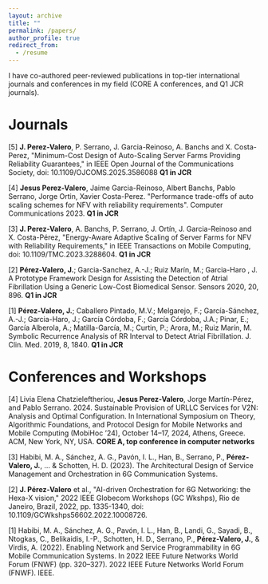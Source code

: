 ```yaml
---
layout: archive
title: ""
permalink: /papers/
author_profile: true
redirect_from:
  - /resume
---
```


I have co-authored peer-reviewed publications in top-tier international journals and conferences in my field (CORE A conferences, and Q1 JCR journals).

Journals  
======

[5] **J. Perez-Valero**, P. Serrano, J. Garcia-Reinoso, A. Banchs and X. Costa-Perez, "Minimum-Cost Design of Auto-Scaling Server Farms Providing Reliability Guarantees," in IEEE Open Journal of the Communications Society, doi: 10.1109/OJCOMS.2025.3586088 **Q1 in JCR** 

[4] **Jesus Perez-Valero**, Jaime Garcia-Reinoso, Albert Banchs, Pablo Serrano, Jorge Ortin, Xavier Costa-Perez. "Performance trade-offs of auto scaling schemes for NFV with reliability requirements". Computer Communications 2023. **Q1 in JCR**

[3] **J. Perez-Valero**, A. Banchs, P. Serrano, J. Ortín, J. Garcia-Reinoso and X. Costa-Pérez, "Energy-Aware Adaptive Scaling of Server Farms for NFV with Reliability Requirements," in IEEE Transactions on Mobile Computing, doi: 10.1109/TMC.2023.3288604. **Q1 in JCR**

[2] **Pérez-Valero, J.**; Garcia-Sanchez, A.-J.; Ruiz Marín, M.; Garcia-Haro , J. A Prototype Framework Design for Assisting the Detection of Atrial Fibrillation Using a Generic Low-Cost Biomedical Sensor. Sensors 2020, 20, 896. **Q1 in JCR**

[1] **Pérez-Valero, J.**; Caballero Pintado, M.V.; Melgarejo, F.; García-Sánchez, A.-J.; Garcia-Haro, J.; García Córdoba, F.; García Córdoba, J.A.; Pinar, E.; García Alberola, A.; Matilla-García, M.; Curtin, P.; Arora, M.; Ruiz Marín, M. Symbolic Recurrence Analysis of RR Interval to Detect Atrial Fibrillation. J. Clin. Med. 2019, 8, 1840. **Q1 in JCR**


Conferences and Workshops 
======

[4] Livia Elena Chatzieleftheriou, **Jesus Perez-Valero**, Jorge Martín-Pérez, and Pablo Serrano. 2024. Sustainable Provision of URLLC Services for V2N: Analysis and Optimal Configuration. In International Symposium on Theory, Algorithmic Foundations, and Protocol Design for Mobile Networks and Mobile Computing (MobiHoc ’24), October 14–17, 2024, Athens, Greece. ACM, New York, NY, USA. **CORE A, top conference in computer networks** 

[3] Habibi, M. A., Sánchez, A. G., Pavón, I. L., Han, B., Serrano, P., **Pérez-Valero, J.**, ... & Schotten, H. D. (2023). The Architectural Design of Service Management and Orchestration in 6G Communication Systems.

[2] **J. Pérez-Valero** et al., "AI-driven Orchestration for 6G Networking: the Hexa-X vision," 2022 IEEE Globecom Workshops (GC Wkshps), Rio de Janeiro, Brazil, 2022, pp. 1335-1340, doi: 10.1109/GCWkshps56602.2022.10008726.

[1] Habibi, M. A., Sánchez, A. G., Pavón, I. L., Han, B., Landi, G., Sayadi, B., Ntogkas, C., Belikaidis, I.-P., Schotten, H. D., Serrano, P., **Pérez-Valero, J.**, & Virdis, A. (2022). Enabling Network and Service Programmability in 6G Mobile Communication Systems. In 2022 IEEE Future Networks World Forum (FNWF) (pp. 320–327). 2022 IEEE Future Networks World Forum (FNWF). IEEE.





